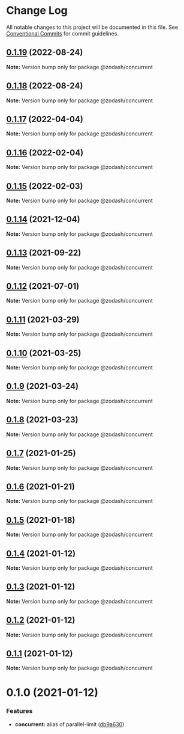 # Change Log

All notable changes to this project will be documented in this file.
See [Conventional Commits](https://conventionalcommits.org) for commit guidelines.

## [0.1.19](https://github.com/zcorky/zodash/compare/@zodash/concurrent@0.1.18...@zodash/concurrent@0.1.19) (2022-08-24)

**Note:** Version bump only for package @zodash/concurrent





## [0.1.18](https://github.com/zcorky/zodash/compare/@zodash/concurrent@0.1.17...@zodash/concurrent@0.1.18) (2022-08-24)

**Note:** Version bump only for package @zodash/concurrent





## [0.1.17](https://github.com/zcorky/zodash/compare/@zodash/concurrent@0.1.16...@zodash/concurrent@0.1.17) (2022-04-04)

**Note:** Version bump only for package @zodash/concurrent





## [0.1.16](https://github.com/zcorky/zodash/compare/@zodash/concurrent@0.1.15...@zodash/concurrent@0.1.16) (2022-02-04)

**Note:** Version bump only for package @zodash/concurrent





## [0.1.15](https://github.com/zcorky/zodash/compare/@zodash/concurrent@0.1.14...@zodash/concurrent@0.1.15) (2022-02-03)

**Note:** Version bump only for package @zodash/concurrent





## [0.1.14](https://github.com/zcorky/zodash/compare/@zodash/concurrent@0.1.13...@zodash/concurrent@0.1.14) (2021-12-04)

**Note:** Version bump only for package @zodash/concurrent





## [0.1.13](https://github.com/zcorky/zodash/compare/@zodash/concurrent@0.1.12...@zodash/concurrent@0.1.13) (2021-09-22)

**Note:** Version bump only for package @zodash/concurrent





## [0.1.12](https://github.com/zcorky/zodash/compare/@zodash/concurrent@0.1.11...@zodash/concurrent@0.1.12) (2021-07-01)

**Note:** Version bump only for package @zodash/concurrent





## [0.1.11](https://github.com/zcorky/zodash/compare/@zodash/concurrent@0.1.10...@zodash/concurrent@0.1.11) (2021-03-29)

**Note:** Version bump only for package @zodash/concurrent





## [0.1.10](https://github.com/zcorky/zodash/compare/@zodash/concurrent@0.1.9...@zodash/concurrent@0.1.10) (2021-03-25)

**Note:** Version bump only for package @zodash/concurrent





## [0.1.9](https://github.com/zcorky/zodash/compare/@zodash/concurrent@0.1.8...@zodash/concurrent@0.1.9) (2021-03-24)

**Note:** Version bump only for package @zodash/concurrent





## [0.1.8](https://github.com/zcorky/zodash/compare/@zodash/concurrent@0.1.7...@zodash/concurrent@0.1.8) (2021-03-23)

**Note:** Version bump only for package @zodash/concurrent





## [0.1.7](https://github.com/zcorky/zodash/compare/@zodash/concurrent@0.1.6...@zodash/concurrent@0.1.7) (2021-01-25)

**Note:** Version bump only for package @zodash/concurrent





## [0.1.6](https://github.com/zcorky/zodash/compare/@zodash/concurrent@0.1.5...@zodash/concurrent@0.1.6) (2021-01-21)

**Note:** Version bump only for package @zodash/concurrent





## [0.1.5](https://github.com/zcorky/zodash/compare/@zodash/concurrent@0.1.4...@zodash/concurrent@0.1.5) (2021-01-18)

**Note:** Version bump only for package @zodash/concurrent





## [0.1.4](https://github.com/zcorky/zodash/compare/@zodash/concurrent@0.1.3...@zodash/concurrent@0.1.4) (2021-01-12)

**Note:** Version bump only for package @zodash/concurrent





## [0.1.3](https://github.com/zcorky/zodash/compare/@zodash/concurrent@0.1.2...@zodash/concurrent@0.1.3) (2021-01-12)

**Note:** Version bump only for package @zodash/concurrent





## [0.1.2](https://github.com/zcorky/zodash/compare/@zodash/concurrent@0.1.1...@zodash/concurrent@0.1.2) (2021-01-12)

**Note:** Version bump only for package @zodash/concurrent





## [0.1.1](https://github.com/zcorky/zodash/compare/@zodash/concurrent@0.1.0...@zodash/concurrent@0.1.1) (2021-01-12)

**Note:** Version bump only for package @zodash/concurrent





# 0.1.0 (2021-01-12)


### Features

* **concurrent:** alias of parallel-limit ([db9a630](https://github.com/zcorky/zodash/commit/db9a63046318e399677e011a411b41716619eb32))
